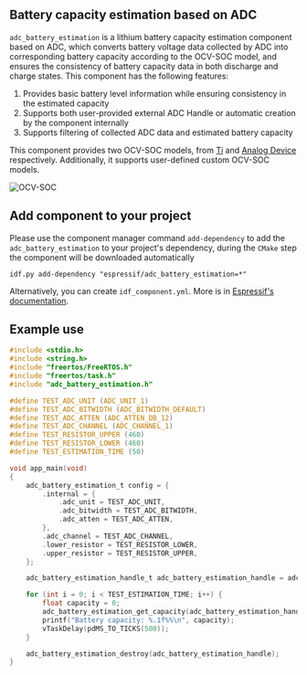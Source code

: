 ## Battery capacity estimation based on ADC

`adc_battery_estimation` is a lithium battery capacity estimation component based on ADC, which converts battery voltage data collected by ADC into corresponding battery capacity according to the OCV-SOC model, and ensures the consistency of battery capacity data in both discharge and charge states. This component has the following features:

1. Provides basic battery level information while ensuring consistency in the estimated capacity
2. Supports both user-provided external ADC Handle or automatic creation by the component internally
3. Supports filtering of collected ADC data and estimated battery capacity

This component provides two OCV-SOC models, from [Ti](https://www.ti.com/lit/SLUAAR3) and [Analog Device](https://www.analog.com/en/resources/design-notes/characterizing-a-lithiumion-li-cell-for-use-with-an-opencircuitvoltage-ocv-based-fuel-gauge.html) respectively. Additionally, it supports user-defined custom OCV-SOC models.

![OCV-SOC](https://dl.espressif.com/AE/esp-iot-solution/OCV_SOC.png)

## Add component to your project

Please use the component manager command `add-dependency` to add the `adc_battery_estimation` to your project's dependency, during the `CMake` step the component will be downloaded automatically

```
idf.py add-dependency "espressif/adc_battery_estimation=*"
```

Alternatively, you can create `idf_component.yml`. More is in [Espressif's documentation](https://docs.espressif.com/projects/esp-idf/en/latest/esp32/api-guides/tools/idf-component-manager.html).

## Example use

```c
#include <stdio.h>
#include <string.h>
#include "freertos/FreeRTOS.h"
#include "freertos/task.h"
#include "adc_battery_estimation.h"

#define TEST_ADC_UNIT (ADC_UNIT_1)
#define TEST_ADC_BITWIDTH (ADC_BITWIDTH_DEFAULT)
#define TEST_ADC_ATTEN (ADC_ATTEN_DB_12)
#define TEST_ADC_CHANNEL (ADC_CHANNEL_1)
#define TEST_RESISTOR_UPPER (460)
#define TEST_RESISTOR_LOWER (460)
#define TEST_ESTIMATION_TIME (50)

void app_main(void)
{
    adc_battery_estimation_t config = {
        .internal = {
            .adc_unit = TEST_ADC_UNIT,
            .adc_bitwidth = TEST_ADC_BITWIDTH,
            .adc_atten = TEST_ADC_ATTEN,
        },
        .adc_channel = TEST_ADC_CHANNEL,
        .lower_resistor = TEST_RESISTOR_LOWER,
        .upper_resistor = TEST_RESISTOR_UPPER,
    };

    adc_battery_estimation_handle_t adc_battery_estimation_handle = adc_battery_estimation_create(&config);

    for (int i = 0; i < TEST_ESTIMATION_TIME; i++) {
        float capacity = 0;
        adc_battery_estimation_get_capacity(adc_battery_estimation_handle, &capacity);
        printf("Battery capacity: %.1f%%\n", capacity);
        vTaskDelay(pdMS_TO_TICKS(500));
    }

    adc_battery_estimation_destroy(adc_battery_estimation_handle);
}
```
